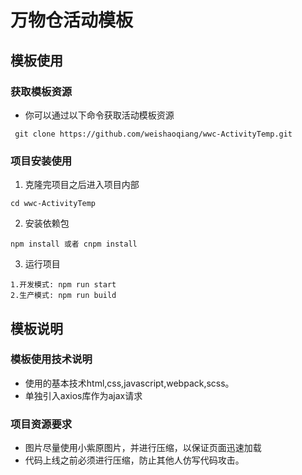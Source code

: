 # 万物仓活动模板

## 模板使用

### 获取模板资源
- 你可以通过以下命令获取活动模板资源
```
 git clone https://github.com/weishaoqiang/wwc-ActivityTemp.git
```

### 项目安装使用
1. 克隆完项目之后进入项目内部
```
cd wwc-ActivityTemp
```

2. 安装依赖包
```
npm install 或者 cnpm install
```

3. 运行项目
```
1.开发模式: npm run start
2.生产模式: npm run build
```

## 模板说明

### 模板使用技术说明
- 使用的基本技术html,css,javascript,webpack,scss。
- 单独引入axios库作为ajax请求

### 项目资源要求
- 图片尽量使用小紫原图片，并进行压缩，以保证页面迅速加载
- 代码上线之前必须进行压缩，防止其他人仿写代码攻击。

